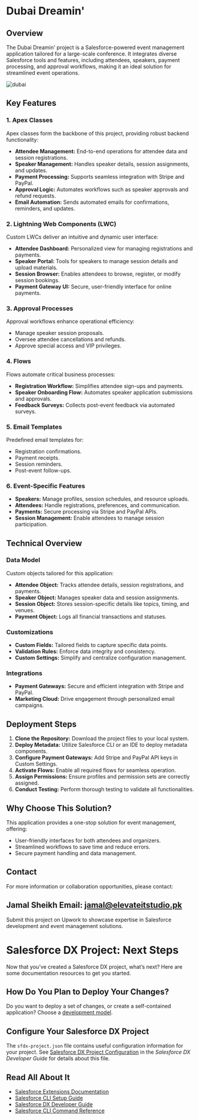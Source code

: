 # Dubai Dreamin'

## Overview
The Dubai Dreamin' project is a Salesforce-powered event management application tailored for a large-scale conference. It integrates diverse Salesforce tools and features, including attendees, speakers, payment processing, and approval workflows, making it an ideal solution for streamlined event operations.

![dubai](https://github.com/user-attachments/assets/a1189d74-64e1-4883-95ed-bb417836d271)


## Key Features

### **1. Apex Classes**
Apex classes form the backbone of this project, providing robust backend functionality:
- **Attendee Management:** End-to-end operations for attendee data and session registrations.
- **Speaker Management:** Handles speaker details, session assignments, and updates.
- **Payment Processing:** Supports seamless integration with Stripe and PayPal.
- **Approval Logic:** Automates workflows such as speaker approvals and refund requests.
- **Email Automation:** Sends automated emails for confirmations, reminders, and updates.

### **2. Lightning Web Components (LWC)**
Custom LWCs deliver an intuitive and dynamic user interface:
- **Attendee Dashboard:** Personalized view for managing registrations and payments.
- **Speaker Portal:** Tools for speakers to manage session details and upload materials.
- **Session Browser:** Enables attendees to browse, register, or modify session bookings.
- **Payment Gateway UI:** Secure, user-friendly interface for online payments.

### **3. Approval Processes**
Approval workflows enhance operational efficiency:
- Manage speaker session proposals.
- Oversee attendee cancellations and refunds.
- Approve special access and VIP privileges.

### **4. Flows**
Flows automate critical business processes:
- **Registration Workflow:** Simplifies attendee sign-ups and payments.
- **Speaker Onboarding Flow:** Automates speaker application submissions and approvals.
- **Feedback Surveys:** Collects post-event feedback via automated surveys.

### **5. Email Templates**
Predefined email templates for:
- Registration confirmations.
- Payment receipts.
- Session reminders.
- Post-event follow-ups.

### **6. Event-Specific Features**
- **Speakers:** Manage profiles, session schedules, and resource uploads.
- **Attendees:** Handle registrations, preferences, and communication.
- **Payments:** Secure processing via Stripe and PayPal APIs.
- **Session Management:** Enable attendees to manage session participation.

## Technical Overview

### **Data Model**
Custom objects tailored for this application:
- **Attendee Object:** Tracks attendee details, session registrations, and payments.
- **Speaker Object:** Manages speaker data and session assignments.
- **Session Object:** Stores session-specific details like topics, timing, and venues.
- **Payment Object:** Logs all financial transactions and statuses.

### **Customizations**
- **Custom Fields:** Tailored fields to capture specific data points.
- **Validation Rules:** Enforce data integrity and consistency.
- **Custom Settings:** Simplify and centralize configuration management.

### **Integrations**
- **Payment Gateways:** Secure and efficient integration with Stripe and PayPal.
- **Marketing Cloud:** Drive engagement through personalized email campaigns.

## Deployment Steps
1. **Clone the Repository:** Download the project files to your local system.
2. **Deploy Metadata:** Utilize Salesforce CLI or an IDE to deploy metadata components.
3. **Configure Payment Gateways:** Add Stripe and PayPal API keys in Custom Settings.
4. **Activate Flows:** Enable all required flows for seamless operation.
5. **Assign Permissions:** Ensure profiles and permission sets are correctly assigned.
6. **Conduct Testing:** Perform thorough testing to validate all functionalities.

## Why Choose This Solution?
This application provides a one-stop solution for event management, offering:
- User-friendly interfaces for both attendees and organizers.
- Streamlined workflows to save time and reduce errors.
- Secure payment handling and data management.

## Contact
For more information or collaboration opportunities, please contact:

**Jamal Sheikh**
Email: jamal@elevateitstudio.pk
---

Submit this project on Upwork to showcase expertise in Salesforce development and event management solutions.





# Salesforce DX Project: Next Steps

Now that you’ve created a Salesforce DX project, what’s next? Here are some documentation resources to get you started.

## How Do You Plan to Deploy Your Changes?

Do you want to deploy a set of changes, or create a self-contained application? Choose a [development model](https://developer.salesforce.com/tools/vscode/en/user-guide/development-models).

## Configure Your Salesforce DX Project

The `sfdx-project.json` file contains useful configuration information for your project. See [Salesforce DX Project Configuration](https://developer.salesforce.com/docs/atlas.en-us.sfdx_dev.meta/sfdx_dev/sfdx_dev_ws_config.htm) in the _Salesforce DX Developer Guide_ for details about this file.

## Read All About It

- [Salesforce Extensions Documentation](https://developer.salesforce.com/tools/vscode/)
- [Salesforce CLI Setup Guide](https://developer.salesforce.com/docs/atlas.en-us.sfdx_setup.meta/sfdx_setup/sfdx_setup_intro.htm)
- [Salesforce DX Developer Guide](https://developer.salesforce.com/docs/atlas.en-us.sfdx_dev.meta/sfdx_dev/sfdx_dev_intro.htm)
- [Salesforce CLI Command Reference](https://developer.salesforce.com/docs/atlas.en-us.sfdx_cli_reference.meta/sfdx_cli_reference/cli_reference.htm)
